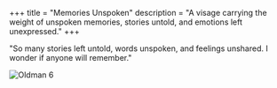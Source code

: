 +++
title = "Memories Unspoken"
description = "A visage carrying the weight of unspoken memories, stories untold, and emotions left unexpressed."
+++

"So many stories left untold, words unspoken, and feelings unshared. I wonder if anyone will remember."

![Oldman 6](/images/oldman6.png)
